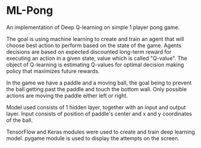 # ML-Pong

An implementation of Deep Q-learning on simple 1 player pong game.


The goal is using machine learning to create and train an agent that will choose best action to perform based on 
the state of the game.
Agents decisions are based on expected discounted long-term reward for executing an action in a given state, value
which is called "Q-value". The object of Q-learning is estimating Q-values for optimal decision making policy that
maximizes future rewards.

In the game we have a paddle and a moving ball, the goal being to prevent the ball getting past the paddle and touch
the bottom wall. Only possible actions are moving the paddle either left or right.

Model used consists of 1 hidden layer, together with an input and output layer. 
Input consists of position of paddle's center and x and y coordinates of the ball.

TensorFlow and Keras modules were used to create and train deep learning model.
pygame module is used to display the attempts on the screen.
